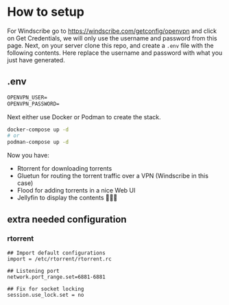 # How to setup

For Windscribe go to <https://windscribe.com/getconfig/openvpn> and click on Get Credentials, we will only use the username and password from this page.
Next, on your server clone this repo, and create a `.env` file with the following contents.
Here replace the username and password with what you just have generated.

## .env

```txt
OPENVPN_USER=
OPENVPN_PASSWORD=
```

Next either use Docker or Podman to create the stack.

```bash
docker-compose up -d
# or
podman-compose up -d
```

Now you have:

- Rtorrent for downloading torrents
- Gluetun for routing the torrent traffic over a VPN (Windscribe in this case)
- Flood for adding torrents in a nice Web UI
- Jellyfin to display the contents 🏴‍☠️🦜

## extra needed configuration

### rtorrent

```
## Import default configurations
import = /etc/rtorrent/rtorrent.rc

## Listening port
network.port_range.set=6881-6881

## Fix for socket locking
session.use_lock.set = no
```